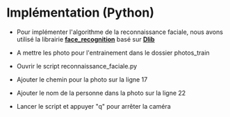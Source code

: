 # Implémentation (**Python**)
* Pour implémenter l'algorithme de la reconnaissance faciale, nous avons utilisé la librairie **[face_recognition](https://github.com/ageitgey/face_recognition)** basé sur **[Dlib](http://dlib.net/)**

* A mettre les photo pour l'entrainement dans le dossier photos_train
* Ouvrir le script reconnaissance_faciale.py
* Ajouter le chemin pour la photo sur la ligne 17
* Ajouter le nom de la personne dans la photo sur la ligne 22
* Lancer le script et appuyer "q" pour arrêter la caméra
